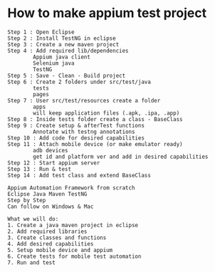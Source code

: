# How to make appium test project

    Step 1 : Open Eclipse
    Step 2 : Install TestNG in eclipse
    Step 3 : Create a new maven project
    Step 4 : Add required lib/dependencies
            Appium java client 
            Selenium java
            TestNG
    Step 5 : Save - Clean - Build project
    Step 6 : Create 2 folders under src/test/java
            tests
            pages
    Step 7 : User src/test/resources create a folder
            apps
            will keep application files (.apk, .ipa, .app)
    Step 8 : Inside tests folder create a class - BaseClass
    Step 9 : Create setup & afterTest functions
            Annotate with testng annotations
    Step 10 : Add code for desired capabilities
    Step 11 : Attach mobile device (or make emulator ready)
            adb devices
            get id and platform ver and add in desired capabilities
    Step 12 : Start appium server
    Step 13 : Run & test
    Step 14 : Add test class and extend BaseClass

    Appium Automation Framework from scratch
    Eclipse Java Maven TestNG
    Step by Step
    Can follow on Windows & Mac

    What we will do:
    1. Create a java maven project in eclipse
    2. Add required libraries
    3. Create classes and functions
    4. Add desired capabilities
    5. Setup mobile device and appium
    6. Create tests for mobile test automation
    7. Run and test